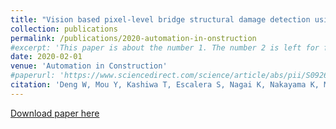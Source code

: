 ```yaml
---
title: "Vision based pixel-level bridge structural damage detection using a link ASPP network"
collection: publications
permalink: /publications/2020-automation-in-onstruction
#excerpt: 'This paper is about the number 1. The number 2 is left for future work.'
date: 2020-02-01
venue: 'Automation in Construction'
#paperurl: 'https://www.sciencedirect.com/science/article/abs/pii/S0926580519305783'
citation: 'Deng W, Mou Y, Kashiwa T, Escalera S, Nagai K, Nakayama K, Matsuo Y, Prendinger H. (2020). "Vision based pixel-level bridge structural damage detection using a link ASPP network." <i>Automation in Construction</i>. 110, 102973.'
---
```


[Download paper here](https://www.sciencedirect.com/science/article/abs/pii/S0926580519305783)

<!-- 
Recommended citation: Deng W, Mou Y, Kashiwa T, Escalera S, Nagai K, Nakayama K, Matsuo Y, Prendinger H. (2020). "Vision based pixel-level bridge structural damage detection using a link ASPP network." <i>Automation in Construction</i>. 110, 102973. 
-->